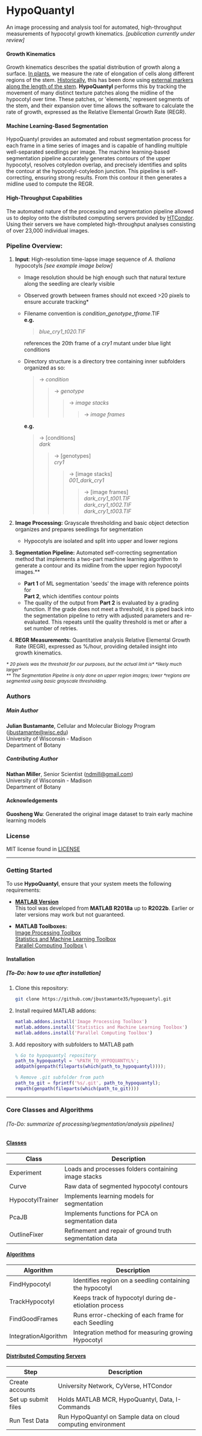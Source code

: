 # HypoQuantyl
An image processing and analysis tool for automated, high-throughput
measurements of hypocotyl growth kinematics.
*[publication currently under review]*

#### Growth Kinematics
Growth kinematics describes the spatial distribution of growth along a surface.
[In plants](https://www.sciencedirect.com/science/article/abs/pii/0022519379900146), we measure the rate of elongation of cells along different
regions of the stem. [Historically](https://onlinelibrary.wiley.com/doi/abs/10.1111/j.1365-3040.1982.tb00934.x), this has been done using [external markers
along the length of the stem](https://onlinelibrary.wiley.com/doi/10.1111/j.1365-3040.1993.tb00891.x). **HypoQuantyl** performs this by tracking the
movement of many distinct texture patches along the midline of the hypocotyl
over time. These patches, or 'elements,' represent segments of the stem, and
their expansion over time allows the software to calculate the rate of growth,
expressed as the Relative Elemental Growth Rate (REGR).


#### Machine Learning-Based Segmentation
HypoQuantyl provides an automated and robust segmentation process for each
frame in a time series of images and is capable of handling multiple
well-separated seedlings per image. The machine learning-based segmentation
pipeline accurately generates contours of the upper hypocotyl, resolves
cotyledon overlap, and precisely identifies and splits the contour at the
hypocotyl-cotyledon junction. This pipeline is self-correcting, ensuring
strong results. From this contour it then generates a midline used to
compute the REGR.

#### High-Throughput Capabilities
The automated nature of the processing and segmentation pipeline allowed us
to deploy onto the distributed computing servers provided by
[HTCondor](https://htcondor.org/). Using their servers we have completed
high-throughput analyses consisting of over 23,000 individual images.

### Pipeline Overview:
1) **Input**: High-resolution time-lapse image sequence of *A. thaliana*
    hypocotyls *[see example image below]*
   - Image resolution should be high enough such that natural texture along the
     seedling are clearly visible
   - Observed growth between frames should not exceed >20 pixels to ensure
     accurate tracking*
   - Filename convention is *condition*_*genotype*_t*frame*.TIF </br>
     **e.g.** </br>
     > *blue_cry1_t020.TIF* </br>

     references the 20th frame of a *cry1* mutant under
     blue light conditions
   - Directory structure is a directory tree containing inner subfolders
     organized as so: </br>
     > &rarr; *condition* </br>
     >>  &rarr; *genotype* </br>
     >>>  &rarr; *image stacks* </br>
     >>>>  &rarr; *image frames* </br>

     **e.g.** </br>
     > &rarr; [conditions] </br>
       *dark* </br>
     >> &rarr; [genotypes]</br>
        *cry1* </br>
     >>> &rarr; [image stacks] </br>
         *001_dark_cry1* </br>
     >>>> &rarr; [image frames] </br>
          *dark_cry1_t001.TIF* </br>
          *dark_cry1_t002.TIF* </br>
          *dark_cry1_t003.TIF* </br>

2) **Image Processing:** Grayscale thresholding and basic object
    detection organizes and prepares seedlings for segmentation
   - Hypocotyls are isolated and split into upper and lower regions

3) **Segmentation Pipeline:** Automated self-correcting segmentation method
    that implements a two-part machine learning algorithm to generate a contour and
    its midline from the upper region hypocotyl images.**
   - **Part 1** of ML segmentation 'seeds' the image with reference points for </br>
     **Part 2**, which identifies contour points </br>
   - The quality of the output from **Part 2** is evaluated by a grading
     function. If the grade does not meet a threshold, it is piped back into
     the segmentation pipeline to retry with adjusted parameters and
     re-evaluated. This repeats until the quality threshold is met or after a
     set number of retries.

4) **REGR Measurements:** Quantitative analysis Relative Elemental Growth Rate (REGR), expressed
as %/hour, providing detailed insight into growth kinematics.

<p style="font-size: 12px;"><em>
* 20 pixels was the threshold for our purposes, but the actual limit is*
*likely much larger* </br>
** The Segmentation Pipeline is only done on upper region images; lower
*regions are segmented using basic grayscale thresholding.
</em></p>

### Authors
##### Main Author
**Julian Bustamante**, Cellular and Molecular Biology Program (<jbustamante@wisc.edu>) <br />
    University of Wisconsin - Madison <br />
    Department of Botany <br />

##### Contributing Author
**Nathan Miller**, Senior Scientist (<ndmill@gmail.com>) <br />
    University of Wisconsin - Madison <br />
    Department of Botany <br />

#### Acknowledgements
**Guosheng Wu**: Generated the original image dataset to train early machine
learning models <br />

### License
MIT license found in [LICENSE](./LICENSE) <br />

---

### Getting Started
To use **HypoQuantyl**, ensure that your system meets the following
requirements:

- [**MATLAB Version**](https://www.mathworks.com/support/requirements/previous-releases.html) \
This tool was developed from **MATLAB R2018a** up to **R2022b**. Earlier
or later versions may work but not guaranteed.

- **MATLAB Toolboxes:** \
[Image Processing Toolbox](https://www.mathworks.com/products/image-processing.html) \
[Statistics and Machine Learning Toolbox](https://www.mathworks.com/products/statistics.html) \
[Parallel Computing Toolbox](https://www.mathworks.com/products/parallel-computing.html) \

#### Installation
##### [To-Do: how to use after installation]

1. Clone this repository:
   ```bash
   git clone https://github.com/jbustamante35/hypoquantyl.git
    ```

2. Install required MATLAB addons:
    ```matlab
    matlab.addons.install('Image Processing Toolbox')
    matlab.addons.install('Statistics and Machine Learning Toolbox')
    matlab.addons.install('Parallel Computing Toolbox')
    ```
3. Add repository with subfolders to MATLAB path
    ```matlab
    % Go to hypoquantyl repository
    path_to_hypoquantyl = '%PATH_TO_HYPOQUANTYL%';
    addpath(genpath(fileparts(which(path_to_hypoquantyl))));

    % Remove .git subfolder from path
    path_to_git = fprintf('%s/.git', path_to_hypoquantyl);
    rmpath(genpath(fileparts(which(path_to_git))))
    ```

---

### Core Classes and Algorithms
###### [To-Do: summarize of processing/segmentation/analysis pipelines]
#### [Classes](./classes)
| Class            | Description                                             |
| ---              | ---                                                     |
| Experiment       | Loads and processes folders containing image stacks     |
| Curve            | Raw data of segmented hypocotyl contours                |
| HypocotylTrainer | Implements learning models for segmentation             |
| PcaJB            | Implements functions for PCA on segmentation data       |
| OutlineFixer     | Refinement and repair of ground truth segmentation data |

#### [Algorithms](./helpers)
| Algorithm             | Description                                               |
| ---                   | ---                                                       |
| FindHypocotyl         | Identifies region on a seedling containing the hypocotyl  |
| TrackHypocotyl        | Keeps track of hypocotyl during de-etiolation process     |
| FindGoodFrames        | Runs error-checking of each frame for each Seedling       |
| IntegrationAlgorithm  | Integration method for measuring growing Hypocotyl        |

#### [Distributed Computing Servers](./repos/htcondor)
| Step                | Description                                                   |
| ---                 | ---                                                           |
| Create accounts     | University Network, CyVerse, HTCondor                         |
| Set up submit files | Holds MATLAB MCR, HypoQuantyl, Data, I-Commands               |
| Run Test Data       | Run HypoQuantyl on Sample data on cloud computing environment |
